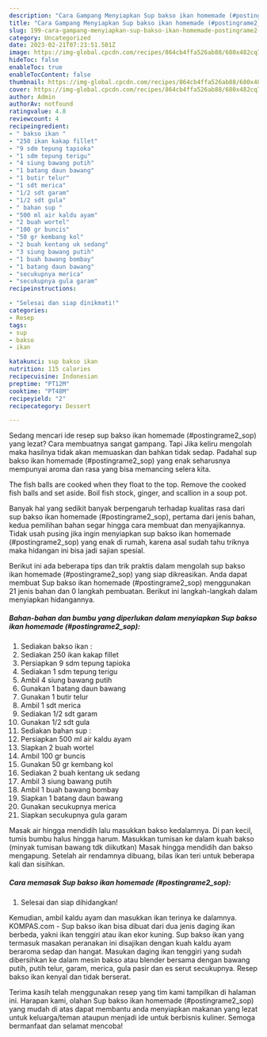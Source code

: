 ```yaml
---
description: "Cara Gampang Menyiapkan Sup bakso ikan homemade (#postingrame2_sop) yang Enak"
title: "Cara Gampang Menyiapkan Sup bakso ikan homemade (#postingrame2_sop) yang Enak"
slug: 199-cara-gampang-menyiapkan-sup-bakso-ikan-homemade-postingrame2-sop-yang-enak
category: Uncategorized
date: 2023-02-21T07:23:51.501Z
image: https://img-global.cpcdn.com/recipes/864cb4ffa526ab88/680x482cq70/sup-bakso-ikan-homemade-postingrame2_sop-foto-resep-utama.jpg
hideToc: false
enableToc: true
enableTocContent: false
thumbnail: https://img-global.cpcdn.com/recipes/864cb4ffa526ab88/680x482cq70/sup-bakso-ikan-homemade-postingrame2_sop-foto-resep-utama.jpg
cover: https://img-global.cpcdn.com/recipes/864cb4ffa526ab88/680x482cq70/sup-bakso-ikan-homemade-postingrame2_sop-foto-resep-utama.jpg
author: Admin
authorAv: notfound
ratingvalue: 4.8
reviewcount: 4
recipeingredient:
- " bakso ikan "
- "250 ikan kakap fillet"
- "9 sdm tepung tapioka"
- "1 sdm tepung terigu"
- "4 siung bawang putih"
- "1 batang daun bawang"
- "1 butir telur"
- "1 sdt merica"
- "1/2 sdt garam"
- "1/2 sdt gula"
- " bahan sup "
- "500 ml air kaldu ayam"
- "2 buah wortel"
- "100 gr buncis"
- "50 gr kembang kol"
- "2 buah kentang uk sedang"
- "3 siung bawang putih"
- "1 buah bawang bombay"
- "1 batang daun bawang"
- "secukupnya merica"
- "secukupnya gula garam"
recipeinstructions:

- "Selesai dan siap dinikmati!"
categories:
- Resep
tags:
- sup
- bakso
- ikan

katakunci: sup bakso ikan 
nutrition: 115 calories
recipecuisine: Indonesian
preptime: "PT12M"
cooktime: "PT48M"
recipeyield: "2"
recipecategory: Dessert

---
```



Sedang mencari ide resep sup bakso ikan homemade (#postingrame2_sop) yang lezat? Cara membuatnya sangat gampang. Tapi Jika keliru mengolah maka hasilnya tidak akan memuaskan dan bahkan tidak sedap. Padahal sup bakso ikan homemade (#postingrame2_sop) yang enak seharusnya mempunyai aroma dan rasa yang bisa memancing selera kita.


The fish balls are cooked when they float to the top. Remove the cooked fish balls and set aside. Boil fish stock, ginger, and scallion in a soup pot.

Banyak hal yang sedikit banyak berpengaruh terhadap kualitas rasa dari sup bakso ikan homemade (#postingrame2_sop), pertama dari jenis bahan, kedua pemilihan bahan segar hingga cara membuat dan menyajikannya. Tidak usah pusing jika ingin menyiapkan sup bakso ikan homemade (#postingrame2_sop) yang enak di rumah, karena asal sudah tahu triknya maka hidangan ini bisa jadi sajian spesial.


Berikut ini ada beberapa tips dan trik praktis dalam mengolah sup bakso ikan homemade (#postingrame2_sop) yang siap dikreasikan. Anda dapat membuat Sup bakso ikan homemade (#postingrame2_sop) menggunakan 21 jenis bahan dan 0 langkah pembuatan. Berikut ini langkah-langkah dalam menyiapkan hidangannya.

<!--inarticleads1-->

##### Bahan-bahan dan bumbu yang diperlukan dalam menyiapkan Sup bakso ikan homemade (#postingrame2_sop):

1. Sediakan  bakso ikan :
1. Sediakan 250 ikan kakap fillet
1. Persiapkan 9 sdm tepung tapioka
1. Sediakan 1 sdm tepung terigu
1. Ambil 4 siung bawang putih
1. Gunakan 1 batang daun bawang
1. Gunakan 1 butir telur
1. Ambil 1 sdt merica
1. Sediakan 1/2 sdt garam
1. Gunakan 1/2 sdt gula
1. Sediakan  bahan sup :
1. Persiapkan 500 ml air kaldu ayam
1. Siapkan 2 buah wortel
1. Ambil 100 gr buncis
1. Gunakan 50 gr kembang kol
1. Sediakan 2 buah kentang uk sedang
1. Ambil 3 siung bawang putih
1. Ambil 1 buah bawang bombay
1. Siapkan 1 batang daun bawang
1. Gunakan secukupnya merica
1. Siapkan secukupnya gula garam


Masak air hingga mendidih lalu masukkan bakso kedalamnya. Di pan kecil, tumis bumbu halus hingga harum. Masukkan tumisan ke dalam kuah bakso (minyak tumisan bawang tdk diikutkan) Masak hingga mendidih dan bakso mengapung. Setelah air rendamnya dibuang, bilas ikan teri untuk beberapa kali dan sisihkan. 

<!--inarticleads2-->

##### Cara memasak Sup bakso ikan homemade (#postingrame2_sop):


1. Selesai dan siap dihidangkan!

Kemudian, ambil kaldu ayam dan masukkan ikan terinya ke dalamnya. KOMPAS.com - Sup bakso ikan bisa dibuat dari dua jenis daging ikan berbeda, yakni ikan tenggiri atau ikan ekor kuning. Sup bakso ikan yang termasuk masakan peranakan ini disajikan dengan kuah kaldu ayam beraroma sedap dan hangat. Masukan daging ikan tenggiri yang sudah dibersihkan ke dalam mesin bakso atau blender bersama dengan bawang putih, putih telur, garam, merica, gula pasir dan es serut secukupnya. Resep bakso ikan kenyal dan tidak berserat. 

Terima kasih telah menggunakan resep yang tim kami tampilkan di halaman ini. Harapan kami, olahan Sup bakso ikan homemade (#postingrame2_sop) yang mudah di atas dapat membantu anda menyiapkan makanan yang lezat untuk keluarga/teman ataupun menjadi ide untuk berbisnis kuliner. Semoga bermanfaat dan selamat mencoba!
